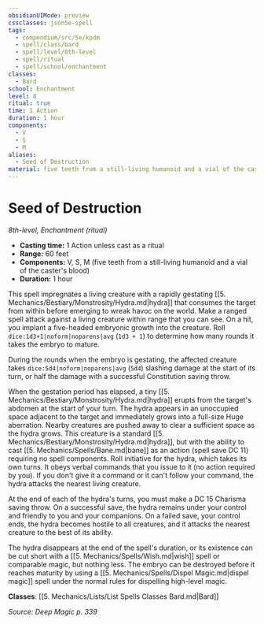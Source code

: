 ```yaml
---
obsidianUIMode: preview
cssclasses: json5e-spell
tags:
  - compendium/src/5e/kpdm
  - spell/class/bard
  - spell/level/8th-level
  - spell/ritual
  - spell/school/enchantment
classes:
  - Bard
school: Enchantment
level: 8
ritual: true
time: 1 Action
duration: 1 hour
components:
  - V
  - S
  - M
aliases:
  - Seed of Destruction
material: five teeth from a still-living humanoid and a vial of the caster's blood
---
```

# Seed of Destruction
*8th-level, Enchantment (ritual)*  

- **Casting time:** 1 Action unless cast as a ritual
- **Range:** 60 feet
- **Components:** V, S, M (five teeth from a still-living humanoid and a vial of the caster's blood)
- **Duration:** 1 hour

This spell impregnates a living creature with a rapidly gestating [[5. Mechanics/Bestiary/Monstrosity/Hydra.md\|hydra]] that consumes the target from within before emerging to wreak havoc on the world. Make a ranged spell attack against a living creature within range that you can see. On a hit, you implant a five-headed embryonic growth into the creature. Roll `dice:1d3+1|noform|noparens|avg` (`1d3 + 1`) to determine how many rounds it takes the embryo to mature.

During the rounds when the embryo is gestating, the affected creature takes `dice:5d4|noform|noparens|avg` (`5d4`) slashing damage at the start of its turn, or half the damage with a successful Constitution saving throw.

When the gestation period has elapsed, a tiny [[5. Mechanics/Bestiary/Monstrosity/Hydra.md\|hydra]] erupts from the target's abdomen at the start of your turn. The hydra appears in an unoccupied space adjacent to the target and immediately grows into a full-size Huge aberration. Nearby creatures are pushed away to clear a sufficient space as the hydra grows. This creature is a standard [[5. Mechanics/Bestiary/Monstrosity/Hydra.md\|hydra]], but with the ability to cast [[5. Mechanics/Spells/Bane.md\|bane]] as an action (spell save DC 11) requiring no spell components. Roll initiative for the hydra, which takes its own turns. It obeys verbal commands that you issue to it (no action required by you). If you don't give it a command or it can't follow your command, the hydra attacks the nearest living creature.

At the end of each of the hydra's turns, you must make a DC 15 Charisma saving throw. On a successful save, the hydra remains under your control and friendly to you and your companions. On a failed save, your control ends, the hydra becomes hostile to all creatures, and it attacks the nearest creature to the best of its ability.

The hydra disappears at the end of the spell's duration, or its existence can be cut short with a [[5. Mechanics/Spells/Wish.md\|wish]] spell or comparable magic, but nothing less. The embryo can be destroyed before it reaches maturity by using a [[5. Mechanics/Spells/Dispel Magic.md\|dispel magic]] spell under the normal rules for dispelling high-level magic.

**Classes**: [[5. Mechanics/Lists/List Spells Classes Bard.md\|Bard]]

*Source: Deep Magic p. 339*
